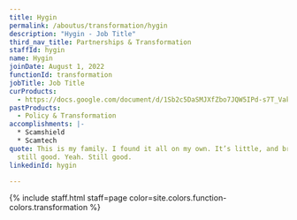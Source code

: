 ```yaml
---
title: Hygin
permalink: /aboutus/transformation/hygin
description: "Hygin - Job Title"
third_nav_title: Partnerships & Transformation
staffId: hygin
name: Hygin
joinDate: August 1, 2022
functionId: transformation
jobTitle: Job Title
curProducts:
  - https://docs.google.com/document/d/1Sb2c5DaSMJXfZbo7JQW5IPd-s7T_VakIp0eeXVi1Ms8/edit
pastProducts:
  - Policy & Transformation
accomplishments: |-
  * Scamshield
  * Scamtech
quote: This is my family. I found it all on my own. It’s little, and broken, but
  still good. Yeah. Still good.
linkedinId: hygin

---
```


{% include staff.html staff=page color=site.colors.function-colors.transformation %}
